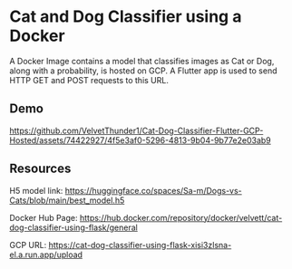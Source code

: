 # Cat and Dog Classifier using a Docker
A Docker Image contains a model that classifies images as Cat or Dog, along with a probability, is hosted on GCP. A Flutter app is used to send HTTP GET and POST requests to this URL.

## Demo

https://github.com/VelvetThunder1/Cat-Dog-Classifier-Flutter-GCP-Hosted/assets/74422927/4f5e3af0-5296-4813-9b04-9b77e2e03ab9


## Resources
H5 model link: https://huggingface.co/spaces/Sa-m/Dogs-vs-Cats/blob/main/best_model.h5

Docker Hub Page: https://hub.docker.com/repository/docker/velvett/cat-dog-classifier-using-flask/general

GCP URL: https://cat-dog-classifier-using-flask-xisi3zlsna-el.a.run.app/upload
